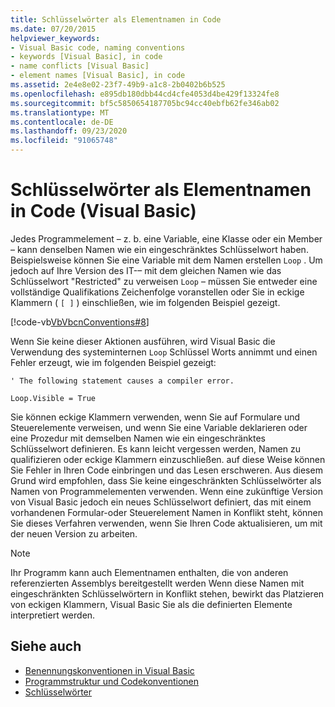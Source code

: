 ```yaml
---
title: Schlüsselwörter als Elementnamen in Code
ms.date: 07/20/2015
helpviewer_keywords:
- Visual Basic code, naming conventions
- keywords [Visual Basic], in code
- name conflicts [Visual Basic]
- element names [Visual Basic], in code
ms.assetid: 2e4e8e02-23f7-49b9-a1c8-2b0402b6b525
ms.openlocfilehash: e895db180dbb44cd4cfe4053d4be429f13324fe8
ms.sourcegitcommit: bf5c5850654187705bc94cc40ebfb62fe346ab02
ms.translationtype: MT
ms.contentlocale: de-DE
ms.lasthandoff: 09/23/2020
ms.locfileid: "91065748"
---
```

# <a name="keywords-as-element-names-in-code-visual-basic"></a>Schlüsselwörter als Elementnamen in Code (Visual Basic)

Jedes Programmelement – z. b. eine Variable, eine Klasse oder ein Member – kann denselben Namen wie ein eingeschränktes Schlüsselwort haben. Beispielsweise können Sie eine Variable mit dem Namen erstellen `Loop` . Um jedoch auf Ihre Version des IT-– mit dem gleichen Namen wie das Schlüsselwort "Restricted" zu verweisen `Loop` – müssen Sie entweder eine vollständige Qualifikations Zeichenfolge voranstellen oder Sie in eckige Klammern ( `[ ]` ) einschließen, wie im folgenden Beispiel gezeigt.  
  
 [!code-vb[VbVbcnConventions#8](~/samples/snippets/visualbasic/VS_Snippets_VBCSharp/VbVbcnConventions/VB/Class1.vb#8)]  
  
 Wenn Sie keine dieser Aktionen ausführen, wird Visual Basic die Verwendung des systeminternen `Loop` Schlüssel Worts annimmt und einen Fehler erzeugt, wie im folgenden Beispiel gezeigt:  
  
 `' The following statement causes a compiler error.`  
  
 `Loop.Visible = True`  
  
 Sie können eckige Klammern verwenden, wenn Sie auf Formulare und Steuerelemente verweisen, und wenn Sie eine Variable deklarieren oder eine Prozedur mit demselben Namen wie ein eingeschränktes Schlüsselwort definieren. Es kann leicht vergessen werden, Namen zu qualifizieren oder eckige Klammern einzuschließen. auf diese Weise können Sie Fehler in Ihren Code einbringen und das Lesen erschweren. Aus diesem Grund wird empfohlen, dass Sie keine eingeschränkten Schlüsselwörter als Namen von Programmelementen verwenden. Wenn eine zukünftige Version von Visual Basic jedoch ein neues Schlüsselwort definiert, das mit einem vorhandenen Formular-oder Steuerelement Namen in Konflikt steht, können Sie dieses Verfahren verwenden, wenn Sie Ihren Code aktualisieren, um mit der neuen Version zu arbeiten.  
  
> [!NOTE]
> Ihr Programm kann auch Elementnamen enthalten, die von anderen referenzierten Assemblys bereitgestellt werden Wenn diese Namen mit eingeschränkten Schlüsselwörtern in Konflikt stehen, bewirkt das Platzieren von eckigen Klammern, Visual Basic Sie als die definierten Elemente interpretiert werden.  
  
## <a name="see-also"></a>Siehe auch

- [Benennungskonventionen in Visual Basic](naming-conventions.md)
- [Programmstruktur und Codekonventionen](program-structure-and-code-conventions.md)
- [Schlüsselwörter](../../language-reference/keywords/index.md)
